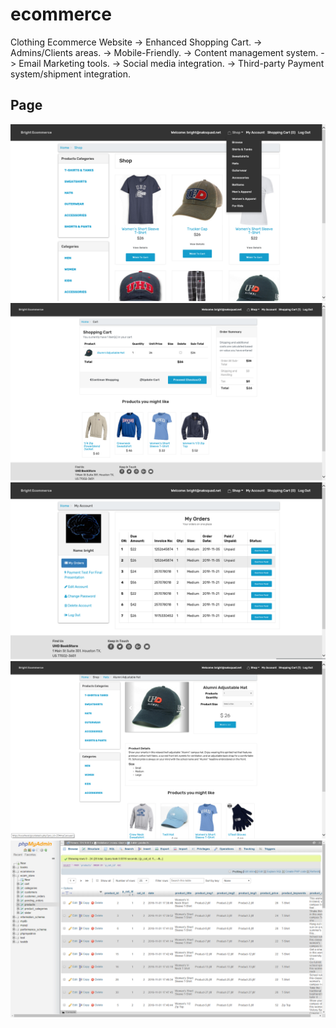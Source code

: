 # ecommerce
Clothing Ecommerce Website
->  Enhanced Shopping Cart.
->  Admins/Clients areas.
->  Mobile-Friendly.
->  Content management system.
->  Email Marketing tools. 
->  Social media integration. 
->  Third-party Payment system/shipment integration.

## Page

![](chopper_pic.png)
![](Shopping_cart.png)
![](myaccount.png)
![](caertPic.png)
![](Database.png)





